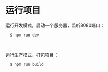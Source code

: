 # 运行项目

运行开发模式，启动一个服务器，监听8080端口：

```
  $ npm run dev
```

&emsp;

运行生产模式，打包项目：

```
  $ npm run build
```